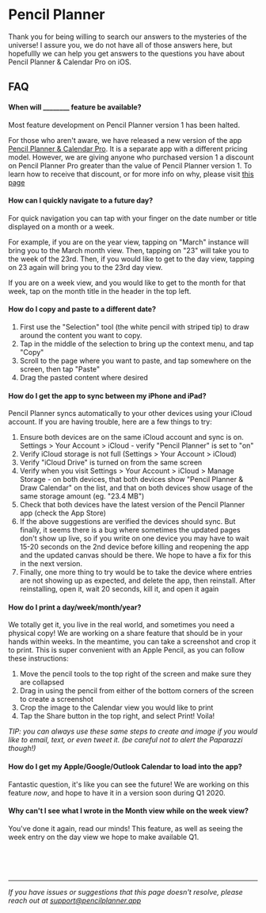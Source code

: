 # Pencil Planner

Thank you for being willing to search our answers to the mysteries of the universe! I assure you, we do not have all of those answers here, but hopefullly we can help you get answers to the questions you have about Pencil Planner & Calendar Pro on iOS.

## FAQ

#### When will ________ feature be available?

Most feature development on Pencil Planner version 1 has been halted. 

For those who aren't aware, we have released a new version of the app [Pencil Planner & Calendar Pro](https://apps.apple.com/us/app/pencil-planner-calendar-pro/id1505638148). It is a separate app with a different pricing model. However, we are giving anyone who purchased version 1 a discount on Pencil Planner Pro greater than the value of Pencil Planner version 1. To learn how to receive that discount, or for more info on why, please visit [this page](https://pencilplanner.app/upgrading-from-v1/) 

#### How can I quickly navigate to a future day?

For quick navigation you can tap with your finger on the date number or title displayed on a month or a week. 

For example, if you are on the year view, tapping on "March" instance will bring you to the March month view. Then, tapping on "23" will take you to the week of the 23rd. Then, if you would like to get to the day view, tapping on 23 again will bring you to the 23rd day view. 

If you are on a week view, and you would like to get to the month for that week, tap on the month title in the header in the top left. 

#### How do I copy and paste to a different date?

1. First use the "Selection" tool (the white pencil with striped tip) to draw around the content you want to copy.
2. Tap in the middle of the selection to bring up the context menu, and tap "Copy"
3. Scroll to the page where you want to paste, and tap somewhere on the screen, then tap "Paste"
4. Drag the pasted content where desired

#### How do I get the app to sync between my iPhone and iPad?

Pencil Planner syncs automatically to your other devices using your iCloud account. If you are having trouble, here are a few things to try:

1. Ensure both devices are on the same iCloud account and sync is on. Settings > Your Account > iCloud - verify "Pencil Planner" is set to "on"
2. Verify iCloud storage is not full (Settings > Your Account > iCloud)
3. Verify "iCloud Drive" is turned on from the same screen
4. Verify when you visit Settings > Your Account > iCloud > Manage Storage - on both devices, that both devices show "Pencil Planner & Draw Calendar" on the list, and that on both devices show usage of the same storage amount (eg. "23.4 MB")
3. Check that both devices have the latest version of the Pencil Planner app (check the App Store)
4. If the above suggestions are verified the devices should sync. But finally, it seems there is a bug where sometimes the updated pages don't show up live, so if you write on one device you may have to wait 15-20 seconds on the 2nd device before killing and reopening the app and the updated canvas should be there. We hope to have a fix for this in the next version. 
5. Finally, one more thing to try would be to take the device where entries are not showing up as expected, and delete the app, then reinstall. After reinstalling, open it, wait 20 seconds, kill it, and open it again 

#### How do I print a day/week/month/year?

We totally get it, you live in the real world, and sometimes you need a physical copy! We are working on a share feature that should be in your hands within weeks. In the meantime, you can take a screenshot and crop it to print. This is super convenient with an Apple Pencil, as you can follow these instructions:
1. Move the pencil tools to the top right of the screen and make sure they are collapsed
2. Drag in using the pencil from either of the bottom corners of the screen to create a screenshot
3. Crop the image to the Calendar view you would like to print
4. Tap the Share button in the top right, and select Print! Voila!

_TIP: you can always use these same steps to create and image if you would like to email, text, or even tweet it. (be careful not to alert the Paparazzi though!)_

#### How do I get my Apple/Google/Outlook Calendar to load into the app?

Fantastic question, it's like you can see the future! We are working on this feature *now*, and hope to have it in a version soon during Q1 2020.

#### Why can't I see what I wrote in the Month view while on the week view?

You've done it again, read our minds! This feature, as well as seeing the week entry on the day view we hope to make available Q1.

<br/>
<br/>
<br/>

---


_If you have issues or suggestions that this page doesn't resolve, please reach out at [support@pencilplanner.app](mailto:support@pencilplanner.app)_
